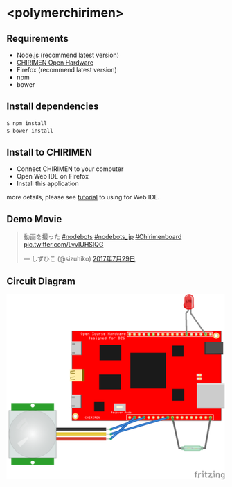 # \<polymerchirimen\>

## Requirements

- Node.js (recommend latest version)
- [CHIRIMEN Open Hardware](https://chirimen.org/)
- Firefox (recommend latest version)
- npm
- bower

## Install dependencies

```sh
$ npm install
$ bower install
```

## Install to CHIRIMEN

- Connect CHIRIMEN to your computer
- Open Web IDE on Firefox
- Install this application

more details, please see [tutorial](http://www.openbookproject.net/tutorials/fxos/episode03.html) to using for Web IDE.

## Demo Movie

<blockquote class="twitter-video" data-lang="ja"><p lang="ja" dir="ltr">動画を撮った <a href="https://twitter.com/hashtag/nodebots?src=hash">#nodebots</a> <a href="https://twitter.com/hashtag/nodebots_jp?src=hash">#nodebots_jp</a> <a href="https://twitter.com/hashtag/Chirimenboard?src=hash">#Chirimenboard</a> <a href="https://t.co/LvvIUHSIQG">pic.twitter.com/LvvIUHSIQG</a></p>&mdash; しずひこ (@sizuhiko) <a href="https://twitter.com/sizuhiko/status/891199012493119488">2017年7月29日</a></blockquote>
<script async src="//platform.twitter.com/widgets.js" charset="utf-8"></script>

## Circuit Diagram

![](fritzing.png)
